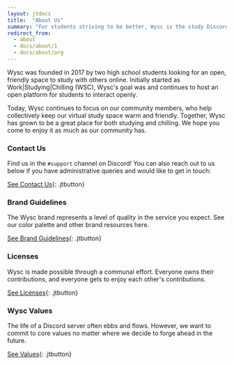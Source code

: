 ```yaml
---
layout: jtdocs
title:  "About Us"
summary: "For students striving to be better, Wysc is the study Discord server that delivers a cohesive, global online studying experience, as the first Discord server to present an edu-social cafe experience to an audience of hundreds."
redirect_from:
  - about
  - docs/about/1
  - docs/about/org
---
```


Wysc was founded in 2017 by two high school students looking for an open, friendly space to study with others online. Initially started as Work\|Studying\|Chilling (WSC), Wysc's goal was and continues to host an open platform for students to interact openly.

Today, Wysc continues to focus on our community members, who help collectively keep our virtual study space warm and friendly. Together, Wysc has grown to be a great place for both studying and chilling. We hope you come to enjoy it as much as our community has.


### Contact Us

Find us in the `#support` channel on Discord! You can also reach out to us below if you have administrative queries and would like to get in touch:

[See Contact Us](/docs/contact){: .jtbutton}


### Brand Guidelines

The Wysc brand represents a level of quality in the service you expect. See our color palette and other brand resources here.

[See Brand Guidelines](/docs/brand){: .jtbutton}


### Licenses

Wysc is made possible through a communal effort. Everyone owns their contributions, and everyone gets to enjoy each other's contributions.

[See Licenses](/docs/licenses){: .jtbutton}


### Wysc Values

The life of a Discord server often ebbs and flows. However, we want to commit to core values no matter where we decide to forge ahead in the future.

[See Values](/docs/values){: .jtbutton}
